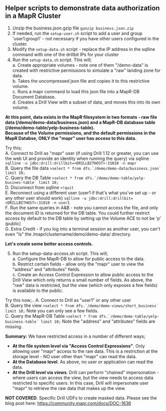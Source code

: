## Helper scripts to demonstrate data authorization in a MapR Cluster ##

1.  Unzip the business.json.gzip file ```gunzip business.json.zip```
2.  If needed, run the ```setup-user.sh``` script to add a user and group 'user1:group1' - not necessary if you have other users configured in the cluster.
3.  Modify the ```setup-data.sh``` script - replace the IP address in the sqlline command with one of the drillbit IPs for your cluster
4.  Run the ```setup-data.sh``` script.  This will;  
  a.  Create appropriate volumes - note one of them "/demo-data" is created with restrictive permissions to simulate a "raw" landing zone for data.  
  b.  Takes the uncompressed json file and copies it to this restrictive volume.  
  c.  Runs a mapr command to load this json file into a MapR-DB Document Database.  
  d.  Creates a Drill View with a subset of data, and moves this into its own volume.  
   
**At this point, data exists in the MapR filesystem in two formats - raw file data (/demo/demo-data/business.json) and a MapR-DB database table (/demo/demo-table/yelp-business-table).  
Because of the Volume permissions, and the default permissions in the MapR Databse, ONLY the "mapr" user has access to this data.**

Try this;  
  A.  Connect to Drill as "mapr" user (if using Drill 1.12 or greater, you can use the web UI and provide an identity when running the query) via sqlline ```sqlline -u jdbc:drill:drillbit=<DRILLBITHOST>:31010 -n mapr```  
  B.  Query the file data ```>select * from dfs.`/demo/demo-data/business.json` limit 10;```  
  C.  Query the DB Table ```>select * from dfs.`/demo/demo-table/yelp-busines-table` limit 10;```  
  D.  Disconnect from sqlline ```>!quit```  
  E.  Reconnect using a different user (user1 if that's what you've set up - or any other user should work) ```sqlline -u jdbc:drill:drillbit=<DRILLBITHOST>:31010 -n user1```  
  F.  Run the same queries in A&B - note you cannot access the file, and only the document ID is returned for the DB table.  You could further restrict access by default to the DB table by setting up the Volume ACE to not be 'p' (public)  
  G.  Extra Credit - if you log into a terminal session as another user, you can't even "ls" the /mapr/clustername/demo/demo-data/ directory.  

**Let's create some better access controls.**

5.  Run the setup-data-access.sh script.  This will;  
  a.  Configure the MapR-DB to allow for public access to the data.  
  b.  Restrict certain fields - allow only the "mapr" user to view the "address" and "attributes" fields.  
  c.  Create an Access Control Expression to allow public access to the Drill View which only returns a small number of fields.  As above, the "raw" data is restricted, but the view (which only exposes a few fields) is available to the public.    

Try this now;..
  A.  Connect to Drill as "user1" or any other user  
  B.  Query the view ```>select * from dfs.`/demo/demo-views/short_business` limit 10;```  Note you can only see a few fields.  
  C.  Query the MapR-DB Table ```>select * from dfs.`/demo/demo-table/yelp-business-table` limit 10;```  Note the "address" and "attributes" fields are missing.  

**Summary:**
We have restricted access in a number of different ways;  
  - **At the file system level via "Access Control Expressions"**.  Only allowing user "mapr" access to the raw data.  This is a restriction at the storage level - NO user other than "mapr" can read the data.  
  - **At the Database level**.  As above, no user or application can read the data.  
  - **At the Drill level via views**.  Drill can perform "chained" impersonation - where users can access the view, but the view needs to access data restricted to specific users.  In this case, Drill will impersonate user "mapr" to retrieve the raw data that makes up the view.


**NOT COVERED**.  Specific Drill UDFs to create masked data.  Please see the blog post here: https://community.mapr.com/docs/DOC-1636

